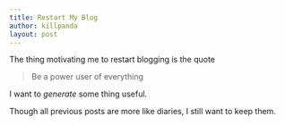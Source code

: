 ```yaml
---
title: Restart My Blog
author: killpanda
layout: post
---
```

The thing motivating me to restart blogging is the quote

> Be a power user of everything

I want to *generate* some thing useful.

Though all previous posts are more like diaries, I still want to keep them.
